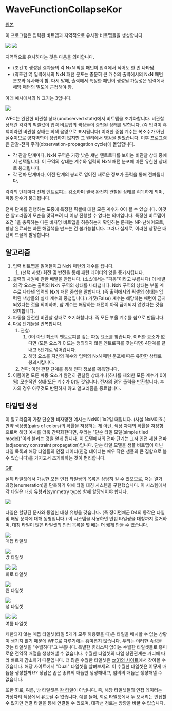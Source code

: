 # WaveFunctionCollapseKor
[원본](https://github.com/mxgmn/WaveFunctionCollapse)

이 프로그램은 입력된 비트맵과 지역적으로 유사한 비트맵들을 생성합니다.

![](https://raw.githubusercontent.com/mxgmn/Blog/master/resources/wfc.png)
![](https://camo.githubusercontent.com/6156e7afcb795d6a05fe7f02a43b5a477ad6eec8df3293db7509b4d6aa7d830f/687474703a2f2f692e696d6775722e636f6d2f734e75425653722e676966)

지역적으로 유사하다는 것은 다음을 의미합니다.
* (조건 1) 생성된 결과물의 각 NxN 픽셀 패턴이 입력에서 적어도 한 번 나타남.
* (약조건 2) 입력에서의 NxN 패턴 분포는 충분히 큰 개수의 출력에서의 NxN 패턴 분포와 유사해야 함. 다시 말해, 출력에서 특정한 패턴이 생성될 가능성은 입력에서 해당 패턴의 밀도에 근접해야 함.

아래 예시에서의 N 크기는 3입니다.

![](https://raw.githubusercontent.com/mxgmn/Blog/master/resources/wfc-patterns.png)

WFC는 완전한 비관찰 상태(unobserved state)에서 비트맵을 초기화합니다. 비관찰 상태란 각각의 픽셀값이 입력 비트맵의 색상들이 중첩된 상태를 말합니다. (즉 입력이 흑백이라면 비관찰 상태는 회색 음영으로 표시됩니다) 이러한 중첩 계수는 복소수가 아닌 실수이므로 양자역학이 성립하지 않지만 그 원리에서 영감을 받았습니다. 이후 프로그램은 관찰-전파 주기(observation-propagation cycle)에 돌입합니다.
* 각 관찰 단계마다, NxN 구역은 가장 낮은 섀넌 앤트로피를 보이는 비관찰 상태 중에서 선택됩니다. 이 구역의 상태는 계수와 입력의 NxN 패턴 분포에 따른 유한한 상태로 붕괴됩니다.
* 각 전파 단계마다, 이전 단계의 붕괴로 얻어진 새로운 정보가 출력을 통해 전파됩니다.

각각의 단계마다 전체 엔트로피는 감소하며 결국 완전히 관찰된 상태를 획득하게 되며, 파동 함수가 붕괴됩니다.

전파 단계를 진행하는 도중에 특정한 픽셀에 대한 모든 계수가 0이 될 수 있습니다. 이것은 알고리즘이 모순을 맞닥뜨려 더 이상 진행할 수 없다는 의미입니다. 특정한 비트맵이 조건 1을 충족하는 다른 비자명 비트맵을 허용하는지 확인하는 문제는 NP-난해이므로, 항상 완료되는 빠른 해결책을 만드는 건 불가능합니다. 그러나 실제로, 이러한 상황은 대단히 드물게 발생합니다.


## 알고리즘
1. 입력 비트맵을 읽어들이고 NxN 패턴의 개수를 셉니다.
    1. (선택 사항) 회전 및 반전을 통해 패턴 데이터의 양을 증가시킵니다.
2. 출력의 차원에 관한 배열을 만듭니다. (소스에서는 "파동"이라고 부릅니다) 이 배열의 각 요소는 출력의 NxN 구역의 상태를 나타냅니다. NxN 구역의 상태는 부울 계수로 나타낸 입력의 NxN 패턴 중첩을 말합니다. (즉 출력에서의 픽셀의 상태는 입력된 색상들의 실제 계수의 중첩입니다.) 거짓(False) 계수는 해당하는 패턴이 금지되었다는 것을 의미하며, 참 계수는 해당하는 패턴이 아직 금지되지 않았다는 것을 의미합니다.
3. 파동을 완전한 비관찰 상태로 초기화합니다. 즉 모든 부울 계수를 참으로 만듭니다.
4. 다음 단계들을 반복합니다.
    1. 관찰:
        1. 0이 아닌 최소의 엔트로피를 갖는 파동 요소를 찾습니다. 이러한 요소가 없다면 (모든 요소가 0 또는 정의되지 않은 엔트로피를 갖는다면) 4단계를 끝내고 5단계로 넘어갑니다.
        2. 해당 요소를 자신의 계수와 입력의 NxN 패턴 분포에 따른 유한한 상태로 붕괴시킵니다.
    2. 전파: 이전 관찰 단계를 통해 전파 정보를 획득합니다.
5. 이쯤이면 모든 파동 요소가 완전히 관찰된 상태거나(하나를 제외한 모든 계수가 0이 됨) 모순적인 상태(모든 계수가 0)일 것입니다. 전자의 경우 출력을 반환합니다. 후자의 경우 아무것도 반환하지 않고 알고리즘을 종료합니다.


## 타일맵 생성
이 알고리즘의 가장 단순한 비자명한 예시는 NxN이 1x2일 때입니다. (사실 NxM이죠.) 만약 색상쌍(pairs of colors)의 확률을 저장하는 게 아닌, 색상 자체의 확률을 저장함으로써 해당 예시를 더욱 간략화한다면, 우리는 "단순 타일 모델(simple tiled model)"이라 불리는 것을 얻게 됩니다. 이 모델에서의 전파 단계는 그저 인접 제한 전파(adjacency constraint propagation)입니다. 단순 타일 모델을 샘플 비트맵이 아닌 타일 목록과 해당 타일들의 인접 데이터(인접 데이터는 매우 작은 샘플의 큰 집합으로 볼 수 있습니다)를 가지고서 초기화하는 것이 편리합니다.

[GIF](http://i.imgur.com/jIctSoT.gif)

실제 타일셋에서 가능한 모든 인접 타일쌍의 목록은 상당히 길 수 있으므로, 저는 열거 과정(enumeration)을 단축하기 위해 타일 대칭 시스템을 구현했습니다. 이 시스템에서 각 타일은 대칭 유형과(symmetry type) 함께 할당되어야 합니다.

![](https://raw.githubusercontent.com/mxgmn/Blog/master/resources/wfc-symmetry-system.png)

타일은 할당된 문자와 동일한 대칭 유형을 갖습니다. (즉 정이면체군 D4의 동작은 타일 및 해당 문자에 대해 동형입니다.) 이 시스템을 사용하면 인접 타일쌍을 대칭까지 열거하며, 대칭 타일이 많은 타일셋의 인접 목록을 몇 배는 더 짧게 만들 수 있습니다.

![](https://raw.githubusercontent.com/mxgmn/Blog/master/resources/wfc-knots.png)   
매듭 타일셋
   
![](https://raw.githubusercontent.com/mxgmn/Blog/master/resources/wfc-rooms.png)   
방 타일셋
   
![](https://raw.githubusercontent.com/mxgmn/Blog/master/resources/wfc-circuit-1.png)
![](https://raw.githubusercontent.com/mxgmn/Blog/master/resources/wfc-circuit-2.png)   
회로 타일셋
   
![](https://raw.githubusercontent.com/mxgmn/Blog/master/resources/wfc-circles.png)   
원 타일셋
   
![](https://raw.githubusercontent.com/mxgmn/Blog/master/resources/wfc-castle.png)   
성 타일셋
   
![](https://raw.githubusercontent.com/mxgmn/Blog/master/resources/wfc-summer-1.png)
![](https://raw.githubusercontent.com/mxgmn/Blog/master/resources/wfc-summer-2.png)   
여름 타일셋

제한되지 않는 매듭 타일셋(타일 5개가 모두 허용됐을 때)은 타일을 배치할 수 없는 상황이 생기지 않기 때문에 WFC로 다루기에는 흥미롭지 않습니다. 우리는 이러한 속성을 갖는 타일셋을 "수월하다"고 부릅니다. 특별한 휴리스틱 없이는 수월한 타일셋들로 흥미로운 전역적 배열을 생성해낼 수 없습니다. 수월한 타일셋의 타일 상관관계는 거리에 따라 빠르게 감소하기 때문입니다. 더 많은 수월한 타일셋은 [cr31의 사이트](http://cr31.co.uk/stagecast/wang/tiles_e.html)에서 찾아볼 수 있습니다. 해당 사이트에서 "Dual" 타일셋을 살펴보세요. 이 수월한 타일셋은 어떻게 매듭을 생성할까요? 정답은 좁은 종류의 매듭만 생성해내고, 임의의 매듭은 생성해낼 수 없습니다.

또한 회로, 여름, 방 타일셋은 [왕 타일](https://en.wikipedia.org/wiki/Wang_tile)이 아닙니다. 즉, 해당 타일셋들의 인접 데이터는 가장자리 색상에서 유도될 수 없습니다. 예를 들어, 회로 타일셋에서 두 모서리는 인접할 수 없지만 연결 타일을 통해 연결될 수 있으며, 대각선 경로는 방향을 바꿀 수 없습니다.
